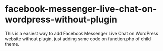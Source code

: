 # facebook-messenger-live-chat-on-wordpress-without-plugin
This is a easiest way to add Facebook Messenger Live Chat on WordPress website without plugin, just adding some code on function.php of child theme.
